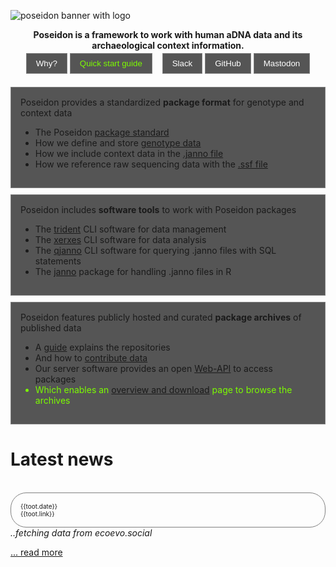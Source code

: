 ![poseidon banner with logo](_media/Poseidon-Logo-WaterGraphicLrg.png)

<center>
<b>Poseidon is a framework to work with human aDNA data and its archaeological context information.</b>
</center>

<div id="landingPageButtonsOuter">
  <div id="landingPageButtonsInner">
    <button onclick="window.open(
      '#/background',
      '_blank');;"
      class="button">
      <span>
        <i class="fa fa-question-circle" aria-hidden="true"></i> Why?
      </span>
    </button>
    <button onclick="window.open(
      '#/getting_started',
      '_blank');;"
      class="button">
      <span style="color: #7CFC00">
        <i class="fa fa-play-circle" aria-hidden="true"></i> Quick start guide
      </span>
    </button>
    &nbsp;
    <button onclick="window.open(
      'https://join.slack.com/t/poseidon-8el7276/shared_invite/zt-14q2wxxmf-pbtNtm5E9DFJbjioyfAyMg',
      '_blank');;"
      class="button">
      <span>
        <i class="fab fa-slack" aria-hidden="true"></i> Slack
      </span>
    </button>
    <button onclick="window.open(
      'https://github.com/poseidon-framework',
      '_blank');;"
      class="button">
      <span>
        <i class="fab fa-github" aria-hidden="true"></i> GitHub
      </span>
    </button>
    <button onclick="window.open(
      'https://ecoevo.social/@poseidon',
      '_blank');;"
      class="button">
      <span>
        <i class="fab fa-mastodon" aria-hidden="true"></i> Mastodon
      </span>
    </button>
  </div>
</div>

<style>
  #landingPageButtonsOuter {
    width:100%
  }
  #landingPageButtonsInner {
    display: table;
    margin: 0 auto;
  }
  .button {
    color: white;
    background-color: #555555;
    border: 1px solid;
    border-color: grey;
    padding: 8px 15px;
    text-align: center;
    margin: 4px 2px;
    cursor: pointer;
    transition: all 0.5s;
  }
  .button span {
    cursor: pointer;
    display: inline-block;
    position: relative;
    transition: 0.5s;
  }
  .button span:after {
    content: '\00bb';
    position: absolute;
    opacity: 0;
    top: 0;
    right: -20px;
    transition: 0.5s;
  }
  .button:hover span {
    padding-right: 25px;
  }
  .button:hover span:after {
    opacity: 1;
    right: 0;
  }
</style>

<br>

<div class="grid-container">
  <div class="grid-element">
    <div class="grid-symbol"><i class="fas fa-clipboard-list" aria-hidden="true"></i></div>
    Poseidon provides a standardized <b>package format</b> for genotype and context data
    <ul>
      <li>The Poseidon <a href="#standard">package standard</a></li>
      <li>How we define and store <a href="#genotype_data">genotype data</a></li>
      <li>How we include context data in the <a href="#janno_details">.janno file</a></li>
      <li>How we reference raw sequencing data with the <a href="#ssf_details">.ssf file</a></li>
    </ul> 
  </div>
  <div class="grid-element">
    <div class="grid-symbol"><i class="fas fa-tools" aria-hidden="true"></i></div>
    Poseidon includes <b>software tools</b> to work with Poseidon packages
    <ul>
      <li>The <a href="#trident">trident</a> CLI software for data management</li>
      <li>The <a href="#xerxes">xerxes</a> CLI software for data analysis</li>
      <li>The <a href="#qjanno">qjanno</a> CLI software for querying .janno files with SQL statements</li>
      <li>The <a href="#janno_r_package">janno</a> package for handling .janno files in R</li>
    </ul>
  </div>
  <div class="grid-element">
    <div class="grid-symbol"><i class="fas fa-download" aria-hidden="true"></i></div>
    Poseidon features publicly hosted and curated <b>package archives</b> of published data
    <ul>
      <li>A <a href="#archive_overview">guide</a> explains the repositories</li>
      <li>And how to <a href="#archive_submission_guide">contribute data</a></li>
      <li>Our server software provides an open <a href="#web_api">Web-API</a> to access packages</li>
      <li style="color: #7CFC00">Which enables an <a href="https://poseidon-framework.github.io/community-archive">overview and download</a> page to browse the archives</li>
    </ul>
  </div>
</div>

# Latest news

<style>
  .grid-container{
    display: grid;
    grid-template-columns: repeat( auto-fit, minmax(250px, 1fr) );
    grid-gap: 10px;
  }
  .grid-element{
    background-color: #555555;
    border: 1px solid;
    border-color: grey;
    text-align: left;
    padding: 15px;
  }
  .grid-symbol {
    text-align: center;
    font-size: 30px;
  }
</style>

<br>

<script>
  Vue.createApp({
    data () {
     return {
        toots: null
      }
    },
    async mounted () {
      const rssResponse = await fetch(
        "https://ecoevo.social/@poseidon.rss"
      );
      const rssData = await rssResponse.text();
      this.toots = this.parseRSS(rssData);
    },
    methods: {
      parseRSS(xmlString) {
        const parser = new DOMParser();
        const xmlDoc = parser.parseFromString(xmlString, 'text/xml');
        const items = xmlDoc.querySelectorAll('item');
        const itemArray = Array.from(items).slice(0, 3);
        const parsedItems = [];
        itemArray.forEach((item) => {
          const dateElement = item.querySelector('pubDate');
          const linkElement = item.querySelector('link');
          const descriptionElement = item.querySelector('description');
          if (dateElement && linkElement && descriptionElement) {
            const date = dateElement.textContent;
            const link = linkElement.textContent;
            const description = descriptionElement.textContent;
            parsedItems.push({
              date,
              link,
              description,
            });
          }
        });

        return parsedItems;
      }
    }
  }).mount('#tootViewer');
</script>

<div id="tootViewer">

  <div v-if="toots">
    <div class="grid-container">
      <div class="news-grid-element" v-for="toot in toots">
        <div class="news-small-text"><i class="fab fa-mastodon" aria-hidden="true"></i> {{toot.date}}</div>
        <div class="news-small-text"><a :href=toot.link> {{toot.link}}</a></div>
        <div v-html="toot.description"></div>
      </div>
    </div>
  </div>
  
  <div v-else><i>..fetching data from ecoevo.social</i></div>

</div>

[... read more](news.md)

<style>
  .news-grid-element{
    border-radius: 25px;
    border: 1px solid;
    border-color: grey;
    text-align: left;
    padding: 15px;
    overflow-wrap: break-word;
  }
  .news-small-text{
    font-size: 10px;
  }
</style>